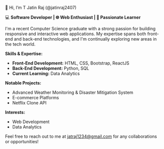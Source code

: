 👋 Hi, I’m T Jatin Raj (@jatinraj2407)

💻 **Software Developer | 🌐 Web Enthusiast | 🚀 Passionate Learner**

I'm a recent Computer Science graduate with a strong passion for building responsive and interactive web applications. My expertise spans both front-end and back-end technologies, and I'm continually exploring new areas in the tech world.

**Skills & Expertise:**
- **Front-End Development:** HTML, CSS, Bootstrap, ReactJS
- **Back-End Development:** Python, SQL
- **Current Learning:** Data Analytics

**Notable Projects:**
- Advanced Weather Monitoring & Disaster Mitigation System
- E-commerce Platforms
- Netflix Clone API

**Interests:**
- Web Development
- Data Analytics

Feel free to reach out to me at [jatraj1234@gmail.com](mailto:jatraj1234@gmail.com) for any collaborations or opportunities!

<!---
jatinraj2407/jatinraj2407 is a ✨ special ✨ repository because its `README.md` (this file) appears on your GitHub profile.
You can click the Preview link to take a look at your changes.
--->
